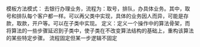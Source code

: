 模板方法模式：
     去银行办理业务，流程为：取号，排队，办具体业务。其中，取号和排队每个客户都一样。可以再父类中实现，具体的业务因人而异，可能是存款，取款，开户等。可以在子类中实现。
     定义：定义一个操作中的算法骨架，而将算法的一些步骤延迟到子类中，使子类在不改变算法结构的基础上，重构该算法的某些特定步骤。
     流程固定但某一步逻辑不固定
